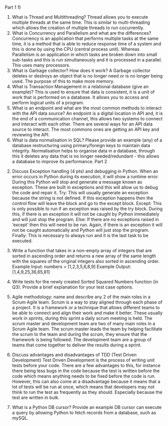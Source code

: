 Part 1 
1) 
1. What is Thread and Multithreading?
Thread allows you to execute multiple threads at the same time. 
This is similar to multi-threading which allows the creation of multiple threads to run cocurrently.
2. What is Concurrency and Parallelism and what are the differences?
Concurrency is an application that performs multiple tasks at the same time, it is a method 
that is able to reduce response time of a system and this is done by using the CPU (central process unit).
Whereas Parallelism is an application in which tasks are broken down into small sub-tasks and
this is run simultaneously and it is processed in a parallel. This uses many processors.
3. What is Garbage collector? How does it work?
A Garbage collector deletes or destroys an object that is no longer need or is no longer being used. 
The purpose of this to make more memory. 
4. What is Transaction Management in a relational database (give an example)?
This is used to ensure that data is consistent, it is a unit of work that is performed on a database. It allows
you to access and perform logical units of a program.
5. What is an endpoint and what are the most common methods to interact with
the API data source?
An endpoint is a digital location in API and, it is the end of a communication channel, 
this allows two systems to connect and interact with each other. There are several ways
for an API data source to interact. The most commons ones are getting an API key and reviewing
the API.
6. What is data normalisation in SQL? Please provide an example (any) of a
database restructuring using primary/foreign keys to maintain data integrity.
Normalisation helps to organise data in a database, through this it deletes any data that
is no longer needed/redundant - this allows a database to improve its performance. 
Part 2 
2) Discuss Exception handling (4 pts) and debugging in Python.
When an error occurs in Python during its execution, it will show a runtime error. During this Python will stop and 
generate a message known as exception. These are built in exceptions and this will allow us to debug the 
code and repair it.
Try: This will usually generate an exception because the string is not defined. 
If this exception happens then the control flow will leave the block and go to the except block.
Except: This is only possible to run if an exception was raised by the try block. 
During this, if there is an exception it will not be caught by Python immediately and will just stop the program.
Else: If there are no exceptions raised in ‘except’ then this will need to be run. 
Again, if there is an exception it will not be caught automatically and Python will just stop the program.
Finally: This is necessary to always run and it is the last task to be executed.

3) Write a function that takes in a non-empty array of integers that are sorted in ascending order and returns a new 
array of the same length with the squares of the original integers also sorted in ascending order.
Example Input:
numbers = [1,2,3,5,6,8,9]
Example Output:
[1,4,9,25,36,65,81]



4) Write tests for the newly created Sorted Squared Numbers
function (in Q3). Provide a brief explanation for your test case
options.

5) Agile methodology: name and describe any 2 of the main roles in a Scrum Agile team.
Scrum is a way to stay aligned through each phase of a project. It is a framework or a technique that allows different 
teams to be able to connect and align their work and make it better. These usually work in sprints, during this sprint a
daily scrum meeting is held. The scrum master and development team  are two of many main roles in a Scrum Agile team. 
The scrum master leads the team by helping facilitate the scrum to the team and during the scrum, they ensure that the 
framework is being followed. 
The development team are a group of teams that come together to deliver the results during a sprint. 


6) Discuss advantages and disadvantages of TDD (Test Driven
Development)
Test Driven Development is the process of writing unit tests before your code. There are a few advantages to this, for
instance there being less bugs in the code because the test is written before the code which means anything needs to be
fixed before the code is run. 
However, this can also come at a disadvantage because it means that a lot of tests will be run at once, which means that 
developers may not think to run the test as frequently as they should. Especially because the test are written in bulk. 

7) What is a Python DB cursor? Provide an example
DB cursor can execute a query by allowing Python to fetch records from a database, such as mySQL. 
